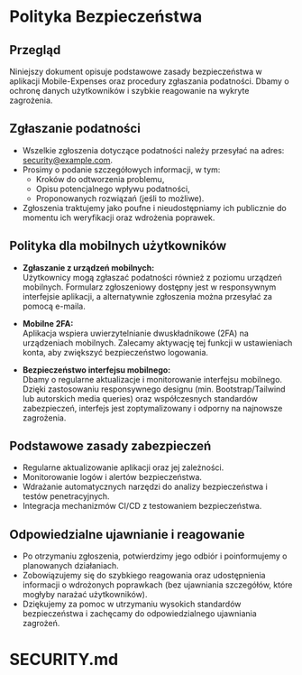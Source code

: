 # Polityka Bezpieczeństwa

## Przegląd
Niniejszy dokument opisuje podstawowe zasady bezpieczeństwa w aplikacji Mobile-Expenses oraz procedury zgłaszania podatności. Dbamy o ochronę danych użytkowników i szybkie reagowanie na wykryte zagrożenia.

## Zgłaszanie podatności
- Wszelkie zgłoszenia dotyczące podatności należy przesyłać na adres: [security@example.com](mailto:security@example.com).
- Prosimy o podanie szczegółowych informacji, w tym:
  - Kroków do odtworzenia problemu,
  - Opisu potencjalnego wpływu podatności,
  - Proponowanych rozwiązań (jeśli to możliwe).
- Zgłoszenia traktujemy jako poufne i nieudostępniamy ich publicznie do momentu ich weryfikacji oraz wdrożenia poprawek.

## Polityka dla mobilnych użytkowników
- **Zgłaszanie z urządzeń mobilnych:**  
  Użytkownicy mogą zgłaszać podatności również z poziomu urządzeń mobilnych. Formularz zgłoszeniowy dostępny jest w responsywnym interfejsie aplikacji, a alternatywnie zgłoszenia można przesyłać za pomocą e-maila.
  
- **Mobilne 2FA:**  
  Aplikacja wspiera uwierzytelnianie dwuskładnikowe (2FA) na urządzeniach mobilnych. Zalecamy aktywację tej funkcji w ustawieniach konta, aby zwiększyć bezpieczeństwo logowania.

- **Bezpieczeństwo interfejsu mobilnego:**  
  Dbamy o regularne aktualizacje i monitorowanie interfejsu mobilnego. Dzięki zastosowaniu responsywnego designu (min. Bootstrap/Tailwind lub autorskich media queries) oraz współczesnych standardów zabezpieczeń, interfejs jest zoptymalizowany i odporny na najnowsze zagrożenia.

## Podstawowe zasady zabezpieczeń
- Regularne aktualizowanie aplikacji oraz jej zależności.
- Monitorowanie logów i alertów bezpieczeństwa.
- Wdrażanie automatycznych narzędzi do analizy bezpieczeństwa i testów penetracyjnych.
- Integracja mechanizmów CI/CD z testowaniem bezpieczeństwa.

## Odpowiedzialne ujawnianie i reagowanie
- Po otrzymaniu zgłoszenia, potwierdzimy jego odbiór i poinformujemy o planowanych działaniach.
- Zobowiązujemy się do szybkiego reagowania oraz udostępnienia informacji o wdrożonych poprawkach (bez ujawniania szczegółów, które mogłyby narażać użytkowników).
- Dziękujemy za pomoc w utrzymaniu wysokich standardów bezpieczeństwa i zachęcamy do odpowiedzialnego ujawniania zagrożeń.
# SECURITY.md
